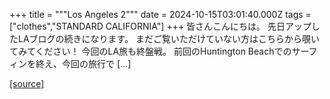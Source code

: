 +++
title = """Los Angeles 2"""
date = 2024-10-15T03:01:40.000Z
tags = ["clothes","STANDARD CALIFORNIA"]
+++
皆さんこんにちは。 先日アップしたLAブログの続きになります。 まだご覧いただけていない方はこちらから覗いてみてください！ 今回のLA旅も終盤戦。 前回のHuntington Beachでのサーフィンを終え、今回の旅行で \[…\]

[[source]](https://www.standardcalifornia.com/blog/49628.html)
